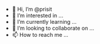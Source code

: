 - 👋 Hi, I’m @prisit
- 👀 I’m interested in ...
- 🌱 I’m currently learning ...
- 💞️ I’m looking to collaborate on ...
- 📫 How to reach me ...

<!---
prisit/prisit is a ✨ special ✨ repository because its `README.md` (this file) appears on your GitHub profile.
You can click the Preview link to take a look at your changes.
--->
